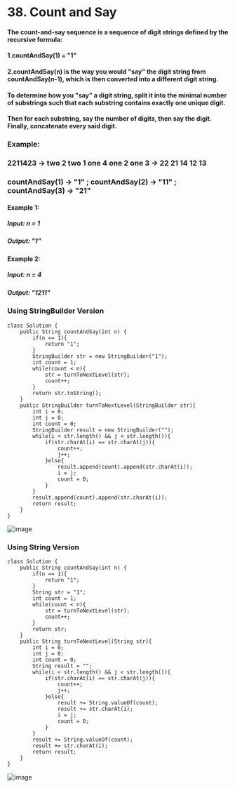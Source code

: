 # 38. Count and Say

#### The count-and-say sequence is a sequence of digit strings defined by the recursive formula:
#### 1.countAndSay(1) = "1"
#### 2.countAndSay(n) is the way you would "say" the digit string from countAndSay(n-1), which is then converted into a different digit string.
#### To determine how you "say" a digit string, split it into the minimal number of substrings such that each substring contains exactly one unique digit. 
#### Then for each substring, say the number of digits, then say the digit. Finally, concatenate every said digit.

### Example:
### 2211423 -> two 2 two 1 one 4 one 2 one 3 -> 22 21 14 12 13
### countAndSay(1) -> "1" ; countAndSay(2) -> "11" ; countAndSay(3) -> "21"

#### Example 1:
#####    Input: n = 1
#####    Output: "1"
#### Example 2: 
#####    Input: n = 4
#####    Output: "1211"

### Using StringBuilder Version
```
class Solution {
    public String countAndSay(int n) {
        if(n == 1){
            return "1";
        }
        StringBuilder str = new StringBuilder("1");
        int count = 1;
        while(count < n){
            str = turnToNextLevel(str);
            count++;
        }
        return str.toString();
    }
    public StringBuilder turnToNextLevel(StringBuilder str){
        int i = 0;
        int j = 0;
        int count = 0;
        StringBuilder result = new StringBuilder("");
        while(i < str.length() && j < str.length()){
            if(str.charAt(i) == str.charAt(j)){
                count++;
                j++;
            }else{
                result.append(count).append(str.charAt(i)); 
                i = j;
                count = 0;
            }
        }
        result.append(count).append(str.charAt(i)); 
        return result;
    }
}
```
![image](https://user-images.githubusercontent.com/97871497/197436798-c4b65470-9e4c-4e79-bcbf-0493a10b8336.png)

### Using String Version
```
class Solution {
    public String countAndSay(int n) {
        if(n == 1){
            return "1";
        }
        String str = "1";
        int count = 1;
        while(count < n){
            str = turnToNextLevel(str);
            count++;
        }
        return str;
    }
    public String turnToNextLevel(String str){
        int i = 0;
        int j = 0;
        int count = 0;
        String result = "";
        while(i < str.length() && j < str.length()){
            if(str.charAt(i) == str.charAt(j)){
                count++;
                j++;
            }else{
                result += String.valueOf(count); 
                result += str.charAt(i);
                i = j;
                count = 0;
            }
        }
        result += String.valueOf(count); 
        result += str.charAt(i);
        return result;
    }
}
```

![image](https://user-images.githubusercontent.com/97871497/197436851-c4cf70f6-9322-4774-8e36-77afd94a20c0.png)
